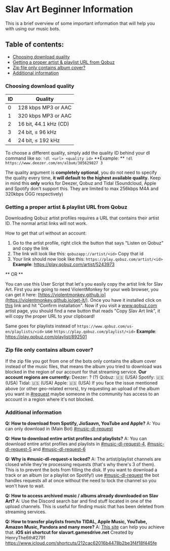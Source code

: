 # Slav Art Beginner Information
This is a brief overview of some important information that will help you with using our music bots.
## Table of contents:
- [Choosing download quality](https://rentry.org/slavart#choosing-download-quality)
- [Getting a proper artist & playlist URL from Qobuz](https://rentry.org/slavart#getting-a-proper-artist-playlist-url-from-qobuz)
- [Zip file only contains album cover?](https://rentry.org/slavart#zip-file-only-contains-album-cover)
- [Additional information](https://rentry.org/slavart#additional-information)

### Choosing download quality
ID | Quality
-| -
0 | 128 kbps MP3 or AAC
1 | 320 kbps MP3 or AAC
2 | 16 bit, 44.1 kHz (CD)
3 | 24 bit, ≤ 96 kHz
4 |  24 bit, ≤ 192 kHz

To choose a different quality, simply add the quality ID behind your dl command like so:
`!dl <url> <quality id>`
**Example: ** `!dl https://www.deezer.com/en/album/305629827 3`

The quality argument is **completely optional**, you do not need to specify the quality every time, **it will default to the highest available quality.**
Keep in mind this **only** works for Deezer, Qobuz and Tidal (Soundcloud, Apple and Spotify don't support this. They are limited to max 256kbps M4A and 320kbps OGG respectively)

### Getting a proper artist & playlist URL from Qobuz
Downloading Qobuz artist profiles requires a URL that contains their artist ID. The normal artist links will not work.

How to get that url without an account:
1. Go to the artist profile, right click the button that says "Listen on Qobuz" and copy the link
2. The link will look like this: `qobuzapp://artist/<id>`   Copy that id
3. Your link should now look like this:  `https://play.qobuz.com/artist/<id>`
**Example**: https://play.qobuz.com/artist/5243973

** OR **

You can use this User Script that let's you easily copy the artist link for Slav Art.
First you are going to need ViolentMonkey for your web browser, you can get it here: [https://violentmonkey.github.io](https://violentmonkey.github.io/get-it/).
Once you have it installed click on [this](https://gist.github.com/crackhub-dev/cce7799296a9b34eec94d74247b8fc1e/raw/19b2b0aaa2767330c33390a33f67825dfcd74083/qobuz_artist_slavart.user.js) link and hit "Confirm installation".
Now if you visit a www.qobuz.com artist page, you should find a new button that reads "Copy Slav Art link", it will copy the proper URL to your clipboard!

Same goes for playlists
instead of `https://www.qobuz.com/us-en/playlists/<id>` use `https://play.qobuz.com/playlist/<id>`
**Example**: https://play.qobuz.com/playlist/892501 


### Zip file only contains album cover?
If the zip file you got from one of the bots only contains the album cover instead of the music files, that means the album you tried to download was blocked in the region of our account for that streaming service. 
**Our account regions are currently:**
Deezer: ? (?)
Qobuz: 🇺🇸 (USA)
Spotify: 🇺🇸 (USA)
Tidal: 🇺🇸 (USA)
Apple: 🇺🇸 (USA)
If you face the issue mentioned above (or other geo-related errors), try requesting an upload of the album you want in [#request](https://discord.com/channels/919093551541940284/924738637172723853) maybe someone in the community has access to an account in a region where it's not blocked.


### Additional information
 **Q: How to download from Spotify, JioSaavn, YouTube and Apple?**
A: You can only download in (Main Bot) [#music-dl-request](https://discord.com/channels/964393818260647946/964393818378084371)

**Q: How to download entire artist profiles and playlists?**
A: You can download entire artist profiles and playlists in [#music-dl-request-4](https://discord.com/channels/919093551541940284/922098215896113162), [#music-dl-request-5](https://discord.com/channels/919093551541940284/924479289947222067) and [#music-dl-request-6](https://discord.com/channels/919093551541940284/924479317579288616)

**Q: Why is #music-dl-request-x locked?**
A: The artist/playlist channels are closed while they're processing requests (that's why there's 3 of them). This is to prevent the bots from filling the disk. If you want to download a track or an album (or a playlist on Spotify!) use [#music-dl-request](https://discord.com/channels/919093551541940284/941798832210075648) the bot handles requests all at once without the need to lock the channel so you won't have to wait.

**Q: How to access archived music / albums already downloaded on Slav Art?**
A: Use the Discord search bar and find stuff located in one of the upload channels.
This is useful for finding music that has been deleted from streaming services.

**Q: How to transfer playlists from/to TIDAL, Apple Music, YouTube, Amazon Music, Pandora and many more?**
A: [This site](https://www.tunemymusic.com/) can help you achieve that.
**iOS siri shortcut for slavart.gamesdrive.net**
Created by HenryThe6th#2791
https://www.icloud.com/shortcuts/212cac62016b4478b2be3f4f18f445fe